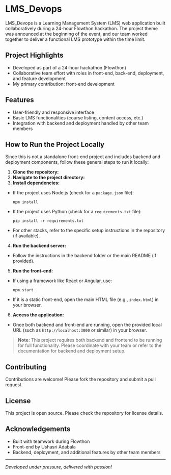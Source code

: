# LMS_Devops

LMS_Devops is a Learning Management System (LMS) web application built collaboratively during a 24-hour Flowthon hackathon. The project theme was announced at the beginning of the event, and our team worked together to deliver a functional LMS prototype within the time limit.

## Project Highlights

- Developed as part of a 24-hour hackathon (Flowthon)
- Collaborative team effort with roles in front-end, back-end, deployment, and feature development
- My primary contribution: front-end development

## Features

- User-friendly and responsive interface
- Basic LMS functionalities (course listing, content access, etc.)
- Integration with backend and deployment handled by other team members

## How to Run the Project Locally

Since this is not a standalone front-end project and includes backend and deployment components, follow these general steps to run it locally:

1. **Clone the repository:**
2. **Navigate to the project directory:**
3. **Install dependencies:**
- If the project uses Node.js (check for a `package.json` file):
  ```
  npm install
  ```
- If the project uses Python (check for a `requirements.txt` file):
  ```
  pip install -r requirements.txt
  ```
- For other stacks, refer to the specific setup instructions in the repository (if available).

4. **Run the backend server:**
- Follow the instructions in the backend folder or the main README (if provided).

5. **Run the front-end:**
- If using a framework like React or Angular, use:
  ```
  npm start
  ```
- If it is a static front-end, open the main HTML file (e.g., `index.html`) in your browser.

6. **Access the application:**
- Once both backend and front-end are running, open the provided local URL (such as `http://localhost:3000` or similar) in your browser.

> **Note:** This project requires both backend and frontend to be running for full functionality. Please coordinate with your team or refer to the documentation for backend and deployment setup.

## Contributing

Contributions are welcome! Please fork the repository and submit a pull request.

## License

This project is open source. Please check the repository for license details.

## Acknowledgements

- Built with teamwork during Flowthon
- Front-end by Ushasri Adabala
- Backend, deployment, and additional features by other team members

---

*Developed under pressure, delivered with passion!* 
